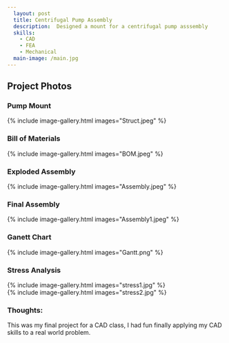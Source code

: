 ```yaml
---
  layout: post
  title: Centrifugal Pump Assembly
  description:  Designed a mount for a centrifugal pump asssembly
  skills: 
    - CAD
    - FEA
    - Mechanical
  main-image: /main.jpg
---
```


## Project Photos  

### Pump Mount
{% include image-gallery.html images="Struct.jpeg" %}  
### Bill of Materials
{% include image-gallery.html images="BOM.jpeg" %}  
### Exploded Assembly
{% include image-gallery.html images="Assembly.jpeg" %}  
### Final Assembly
{% include image-gallery.html images="Assembly1.jpeg" %}  

### Ganett Chart
{% include image-gallery.html images="Gantt.png" %}  

### Stress Analysis
{% include image-gallery.html images="stress1.jpg" %}  
{% include image-gallery.html images="stress2.jpg" %}  
  
### Thoughts:
This was my final project for a CAD class, I had fun finally applying my CAD skills to a real world problem.  

